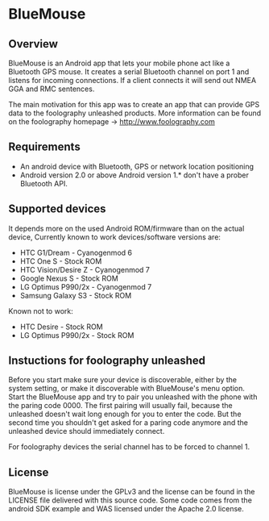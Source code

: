 BlueMouse
=========

Overview
--------

BlueMouse is an Android app that lets your mobile phone act like 
a Bluetooth GPS mouse. It creates a serial Bluetooth channel on port 1
and listens for incoming connections. If a client connects it will send out
NMEA GGA and RMC sentences.

The main motivation for this app was to create an app
that can provide GPS data to the foolography unleashed products.
More information can be found on the foolography homepage 
-> http://www.foolography.com

Requirements
------------

  * An android device with Bluetooth, GPS or network location positioning
  * Android version 2.0 or above
    Android version 1.* don't have a prober Bluetooth API.

Supported devices
-----------------

It depends more on the used Android ROM/firmware than on the actual device,
Currently known to work devices/software versions are:

  * HTC G1/Dream - Cyanogenmod 6
  * HTC One S - Stock ROM
  * HTC Vision/Desire Z - Cyanogenmod 7
  * Google Nexus S - Stock ROM
  * LG Optimus P990/2x - Cyanogenmod 7
  * Samsung Galaxy S3 - Stock ROM

Known not to work:

  * HTC Desire - Stock ROM
  * LG Optimus P990/2x - Stock ROM

Instuctions for foolography unleashed
-------------------------------------

Before you start make sure your device is discoverable, either by the
system setting, or make it discoverable with BlueMouse's menu option.
Start the BlueMouse app and try to pair you unleashed with the phone
with the paring code 0000. The first pairing will usually fail,
because the unleashed doesn't wait long enough for you to enter the code.
But the second time you shouldn't get asked for a paring code anymore
and the unleashed device should immediately connect.

For foolography devices the serial channel has to be forced to channel 1.

License
-------

BlueMouse is license under the GPLv3 and the license
can be found in the LICENSE file delivered with this source code.
Some code comes from the android SDK example and WAS licensed under the Apache 2.0 license.

